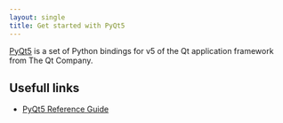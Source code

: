 ```yaml
---
layout: single
title: Get started with PyQt5
---
```


[PyQt5](https://www.riverbankcomputing.com/static/Docs/PyQt5/introduction.html#pyqt5-components) is a set of Python bindings for v5 of the Qt application framework from The Qt Company.

## Usefull links

* [PyQt5 Reference Guide](https://www.riverbankcomputing.com/static/Docs/PyQt5/)